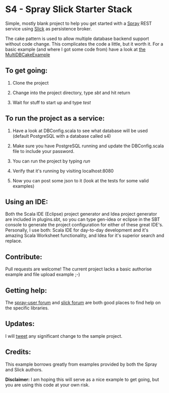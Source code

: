 S4 - Spray Slick Starter Stack
==============================

Simple, mostly blank project to help you get started with a [Spray](http://spray.io/) REST service using [Slick](http://slick.typesafe.com/) as persistence broker.

The cake pattern is used to allow multiple database backend support without code change. This complicates the code a little, but it worth it. For a basic example (and where I got some code from) have a look at [the MultiDBCakeExample](https://github.com/slick/slick-examples/blob/master/src/main/scala/scala/slick/examples/lifted/MultiDBCakeExample.scala)


To get going:
-------------

1. Clone the project

2. Change into the project directory, type _sbt_ and hit return

3. Wait for stuff to start up and type _test_ 

To run the project as a service:
--------------------------------

1. Have a look at DBConfig.scala to see what database will be used (default PostgreSQL with a database called s4)

2. Make sure you have PostgreSQL running and update the DBConfig.scala file to include your password.

3. You can run the project by typing _run_

4. Verify that it's running by visiting localhost:8080

5. Now you can post some json to it (look at the tests for some valid examples)

Using an IDE:
-------------
Both the Scala IDE (Eclipse) project generator and Idea project generator are included in plugins.sbt, so you can type gen-idea or eclipse in the SBT console to generate the project configuration for either of these great IDE's. Personally, I use both: Scala IDE for day-to-day development and it's amazing Scala Worksheet functionality, and Idea for it's superior search and replace.

Contribute:
-----------
Pull requests are welcome! The current project lacks a basic authorise example and file upload example ;-)

Getting help:
-------------
The [spray-user forum](https://groups.google.com/forum/?fromgroups#!forum/spray-user) and [slick forum](https://groups.google.com/forum/?fromgroups#!forum/scalaquery) are both good places to find help on the specific libraries.

Updates:
--------
I will [tweet](https://twitter.com/jacobusreyneke) any significant change to the sample project.

Credits:
--------

This example borrows greatly from examples provided by both the Spray and Slick authors.

**Disclaimer:** I am hoping this will serve as a nice example to get going, but you are using this code at your own risk.
